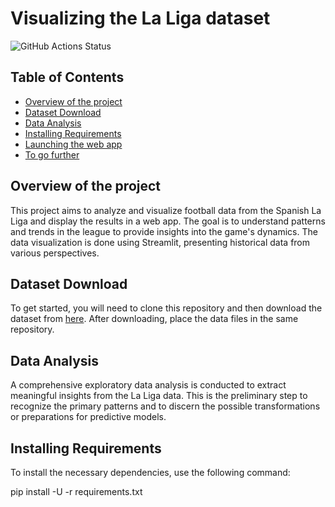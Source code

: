  # Visualizing the La Liga dataset
![GitHub Actions Status](https://github.com/Ajouad/streamlit-laliga/workflows/CI/badge.svg)  <!-- Replace [YOUR_USERNAME] and [YOUR_REPOSITORY] with appropriate values -->

## Table of Contents
- [Overview of the project](#overview-of-the-project)
- [Dataset Download](#dataset-download)
- [Data Analysis](#data-analysis)
- [Installing Requirements](#installing-requirements)
- [Launching the web app](#launching-the-web-app)
- [To go further](#to-go-further)

## Overview of the project
This project aims to analyze and visualize football data from the Spanish La Liga and display the results in a web app. The goal is to understand patterns and trends in the league to provide insights into the game's dynamics. The data visualization is done using Streamlit, presenting historical data from various perspectives.

## Dataset Download
To get started, you will need to clone this repository and then download the dataset from [here](https://datahub.io/sports-data/spanish-la-liga#resource-spanish-la-liga_zip). After downloading, place the data files in the same repository.

## Data Analysis
A comprehensive exploratory data analysis is conducted to extract meaningful insights from the La Liga data. This is the preliminary step to recognize the primary patterns and to discern the possible transformations or preparations for predictive models.

## Installing Requirements
To install the necessary dependencies, use the following command:

pip install -U -r requirements.txt


